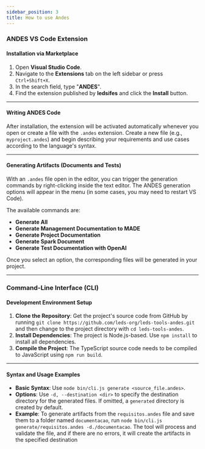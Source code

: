 ```yaml
---
sidebar_position: 3
title: How to use Andes
---
```



### ANDES VS Code Extension

#### Installation via Marketplace
1.  Open **Visual Studio Code**.
2.  Navigate to the **Extensions** tab on the left sidebar or press `Ctrl+Shift+X`.
3.  In the search field, type "**ANDES**".
4.  Find the extension published by **ledsifes** and click the **Install** button.

---

#### Writing ANDES Code
After installation, the extension will be activated automatically whenever you open or create a file with the `.andes` extension. Create a new file (e.g., `myproject.andes`) and begin describing your requirements and use cases according to the language's syntax.

---

#### Generating Artifacts (Documents and Tests)
With an `.andes` file open in the editor, you can trigger the generation commands by right-clicking inside the text editor. The ANDES generation options will appear in the menu (in some cases, you may need to restart VS Code).

The available commands are:
* **Generate All** 
* **Generate Management Documentation to MADE** 
* **Generate Project Documentation** 
* **Generate Spark Document** 
* **Generate Test Documentation with OpenAI** 

Once you select an option, the corresponding files will be generated in your project.

---

### Command-Line Interface (CLI)

#### Development Environment Setup
1.  **Clone the Repository**: Get the project's source code from GitHub by running `git clone https://github.com/leds-org/leds-tools-andes.git` and then change to the project directory with `cd leds-tools-andes`.
2.  **Install Dependencies**: The project is Node.js-based. Use `npm install` to install all dependencies.
3.  **Compile the Project**: The TypeScript source code needs to be compiled to JavaScript using `npm run build`.

---

#### Syntax and Usage Examples
* **Basic Syntax**: Use `node bin/cli.js generate <source_file.andes>`.
* **Options**: Use `-d, --destination <dir>` to specify the destination directory for the generated files. If omitted, a `generated` directory is created by default.
* **Example**: To generate artifacts from the `requisitos.andes` file and save them to a folder named `documentacao`, run `node bin/cli.js generate/requisitos.andes -d./documentacao`. The tool will process and validate the file, and if there are no errors, it will create the artifacts in the specified destination

